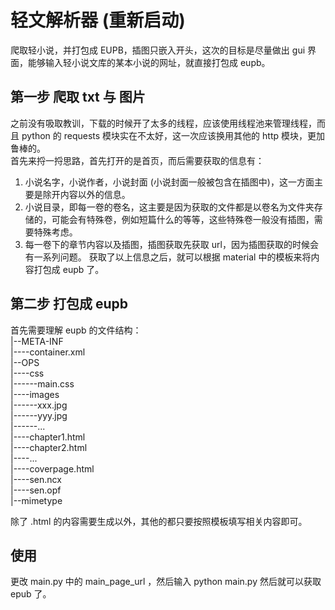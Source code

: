 # 轻文解析器 (重新启动)

爬取轻小说，并打包成 EUPB，插图只嵌入开头，这次的目标是尽量做出 gui 界面，能够输入轻小说文库的某本小说的网址，就直接打包成 eupb。

## 第一步 爬取 txt 与 图片

之前没有吸取教训，下载的时候开了太多的线程，应该使用线程池来管理线程，而且 python 的 requests 模块实在不太好，这一次应该换用其他的 http 模块，更加鲁棒的。  
首先来捋一捋思路，首先打开的是首页，而后需要获取的信息有：
1. 小说名字，小说作者，小说封面 (小说封面一般被包含在插图中)，这一方面主要是除开内容以外的信息。
2. 小说目录，即每一卷的卷名，这主要是因为获取的文件都是以卷名为文件夹存储的，可能会有特殊卷，例如短篇什么的等等，这些特殊卷一般没有插图，需要特殊考虑。
3. 每一卷下的章节内容以及插图，插图获取先获取 url，因为插图获取的时候会有一系列问题。
获取了以上信息之后，就可以根据 material 中的模板来将内容打包成 eupb 了。

## 第二步 打包成 eupb

首先需要理解 eupb 的文件结构：  
|--META-INF  
|----container.xml  
|--OPS  
|----css  
|------main.css  
|----images  
|------xxx.jpg  
|------yyy.jpg  
|------...  
|----chapter1.html  
|----chapter2.html  
|----...  
|----coverpage.html  
|----sen.ncx  
|----sen.opf  
|--mimetype  
  
除了 .html 的内容需要生成以外，其他的都只要按照模板填写相关内容即可。

## 使用

更改 main.py 中的 main_page_url ，然后输入 python main.py 然后就可以获取 epub 了。